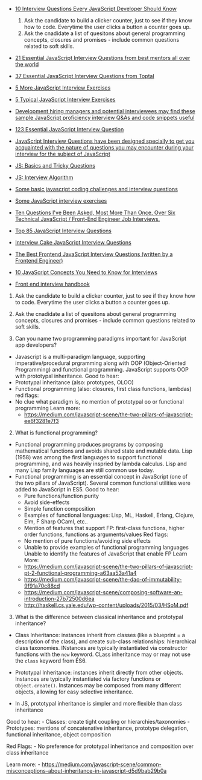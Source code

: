 * [10 Interview Questions Every JavaScript Developer Should Know](https://medium.com/javascript-scene/10-interview-questions-every-javascript-developer-should-know-6fa6bdf5ad95)
  1. Ask the candidate to build a clicker counter, just to see if they know how to code. Everytime the user clicks a button a counter goes up.
  2. Ask the cnadidate a list of quesitons about general programming concepts, closures and promises - include common questions related to soft skills.
     
* [21 Essential JavaScript Interview Questions from best mentors all over the world](https://www.codementor.io/javascript/tutorial/21-essential-javascript-tech-interview-practice-questions-answers)
* [37 Essential JavaScript Interview Questions from Toptal](http://www.toptal.com/javascript/interview-questions)
* [5 More JavaScript Interview Exercises](http://www.sitepoint.com/5-javascript-interview-exercises/)
* [5 Typical JavaScript Interview Exercises](http://www.sitepoint.com/5-typical-javascript-interview-exercises/)
* [Development hiring managers and potential interviewees may find these sample JavaScript proficiency interview Q&As and code snippets useful](http://www.techrepublic.com/blog/software-engineer/javascript-interview-questions-and-answers/)
* [123 Essential JavaScript Interview Question](https://github.com/nishant8BITS/123-Essential-JavaScript-Interview-Question)
* [JavaScript Interview Questions have been designed specially to get you acquainted with the nature of questions you may encounter during your interview for the subject of JavaScript](http://www.tutorialspoint.com/javascript/javascript_interview_questions.htm)
* [JS: Basics and Tricky Questions](http://www.thatjsdude.com/interview/js2.html)
* [JS: Interview Algorithm](http://thatjsdude.com/interview/js1.html)
* [Some basic javascript coding challenges and interview questions](https://github.com/kolodny/exercises)
* [Some JavaScript interview exercises](https://github.com/csvenja/javascript-exercises)
* [Ten Questions I've Been Asked, Most More Than Once, Over Six Technical JavaScript / Front-End Engineer Job Interviews.](https://www.reddit.com/r/javascript/comments/3rb88w/ten_questions_ive_been_asked_most_more_than_once)
* [Top 85 JavaScript Interview Questions](http://career.guru99.com/top-85-javascript-interview-questions/)
* [Interview Cake JavaScript Interview Questions](https://www.interviewcake.com/javascript-interview-questions)
* [The Best Frontend JavaScript Interview Questions (written by a Frontend Engineer)](https://performancejs.com/post/hde6d32/The-Best-Frontend-JavaScript-Interview-Questions-(written-by-a-Frontend-Engineer))
* [10 JavaScript Concepts You Need to Know for Interviews](https://dev.to/arnavaggarwal/10-javascript-concepts-you-need-to-know-for-interviews)
* [Front end interview handbook](https://github.com/yangshun/front-end-interview-handbook) 

1. Ask the candidate to build a clicker counter, just to see if they know how to code. Everytime the user clicks a button a counter goes up.
2. Ask the cnadidate a list of quesitons about general programming concepts, closures and promises - include common questions related to soft skills.

1. Can you name two programming paradigms important for JavaScript app developers?
  
  - Javascript is a multi-paradigm language, supporting imperative/procedural prgramming along with OOP (Object-Oriented Programming) and functional programming. JavaScript supports OOP with prototypal inheritance.
  Good to hear: 
  - Prototypal inheritance (also: prototypes, OLOO)
  - Functional programming (also: closures, first class functions, lambdas)
  red flags:
  - No clue what paradigm is, no mention of prototypal oo or functional programming
  Learn more:
    - https://medium.com/javascript-scene/the-two-pillars-of-javascript-ee6f3281e7f3

2. What is functional programming?
  - Functional programming produces programs by composing mathematical functions and avoids shared state and mutable data. Lisp (1958) was among the first languages to support functional programming, and was heavily inspried by lambda calculus. Lisp and many Lisp family languages are still common use today.
  - Functional programming is an essential concept in JavaScript (one of the two pillars of JavaScript). Several common functional utilities were added to JavaScript in ES5.
  Good to hear:
    - Pure functions/function purity
    - Avoid side-effects
    - Simple function composition
    - Examples of functional languages: Lisp, ML, Haskell, Erlang, Clojure, Elm, F Sharp OCaml, etc..
    - Mention of features that support FP: first-class functions, higher order functions, functions as arguments/values
  Red flags:
    - No mention of pure functions/avoiding side effects
    - Unable to provide examples of functional programming languages
    Unable to identify the features of JavaScript that enable FP
  Learn More:
    - https://medium.com/javascript-scene/the-two-pillars-of-javascript-pt-2-functional-programming-a63aa53a41a4
    - https://medium.com/javascript-scene/the-dao-of-immutability-9f91a70c88cd
    - https://medium.com/javascript-scene/composing-software-an-introduction-27b72500d6ea
    - http://haskell.cs.yale.edu/wp-content/uploads/2015/03/HSoM.pdf

3. What is the difference between classical inheritance and prototypal inheritance?

  - Class Inheritance: instances inherit from classes (like a blueprint = a description of the class), and create sub-class relationships: hierarchical class taxonomies. INstances are typically instantiated via constructor functions with the `new` keyword. CLass inheritance may or may not use the `class` keyword from ES6.
  
  - Prototypal Inheritance: instances inherit directly from other objects. Instances are typically instantiated via factory functions or `Object.create()`. Instances may be composed from many different objects, allowing for easy selective inheritance. 

  - In JS, prototypal inheritance is simpler and more flexible than class inheritance

  Good to hear:
    - Classes: create tight coupling or hierarchies/taxonomies
    - Prototypes: mentions of concatenative inheritance, prototype delegation, functional inheritance, object composition

  Red Flags:
    - No preference for prototypal inheritance and composition over class inheritance

  Learn more:
    - https://medium.com/javascript-scene/common-misconceptions-about-inheritance-in-javascript-d5d9bab29b0a